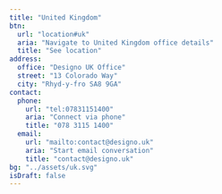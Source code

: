 ```yaml
---
title: "United Kingdom"
btn:
  url: "location#uk"
  aria: "Navigate to United Kingdom office details"
  title: "See location"
address:
  office: "Designo UK Office"
  street: "13 Colorado Way"
  city: "Rhyd-y-fro SA8 9GA"
contact:
  phone:
    url: "tel:07831151400"
    aria: "Connect via phone"
    title: "078 3115 1400"
  email:
    url: "mailto:contact@designo.uk"
    aria: "Start email conversation"
    title: "contact@designo.uk"
bg: "../assets/uk.svg"
isDraft: false
---
```

